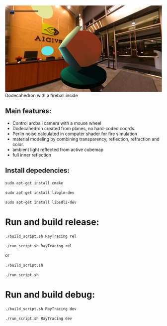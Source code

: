 ![Ray tracing shot](Screenshots/screen_shoot.png)
  Dodecahedron with a fireball inside 
## Main features:

- Control arcball camera with a mouse wheel
- Dodecahedron created from planes, no hard-coded coords.
- Perlin noise calculated in computer shader for fire simulation
- material modeling by combining transparency, reflection, refraction and color.
- ambient light reflected from active cubemap
- full inner reflection

## Install depedencies:

`sudo apt-get install cmake`

`sudo apt-get install libglm-dev`

`sudo apt-get install libsdl2-dev`


# Run and build release:


`./build_script.sh RayTracing rel`

`./run_script.sh RayTracing rel`

or

`./build_script.sh`

`./run_script.sh`

# Run and build debug:

`./build_script.sh RayTracing dev`

`./run_script.sh RayTracing dev`
